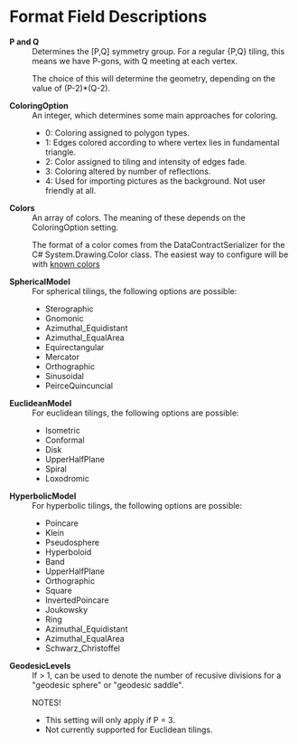# Format Field Descriptions

<dl>

<dt><b>P and Q</b></dt>
<dd>
Determines the [P,Q] symmetry group. For a regular {P,Q} tiling, this means we have P-gons, with Q meeting at each vertex.

The choice of this will determine the geometry, depending on the value of (P-2)*(Q-2).
</dd>

<dt><b>ColoringOption</b></dt>
<dd>
An integer, which determines some main approaches for coloring.<br />
<ul>
<li>0: Coloring assigned to polygon types.</li>
<li>1: Edges colored according to where vertex lies in fundamental triangle.</li>
<li>2: Color assigned to tiling and intensity of edges fade.</li>
<li>3: Coloring altered by number of reflections.</li>
<li>4: Used for importing pictures as the background. Not user friendly at all.</li>
</ul>
</dd>

<dt><b>Colors</b></dt>
<dd>
An array of colors. The meaning of these depends on the ColoringOption setting.

The format of a color comes from the DataContractSerializer for the C# System.Drawing.Color class. The easiest way to configure will be with [known colors](https://docs.microsoft.com/en-us/dotnet/api/system.drawing.knowncolor?view=net-6.0)
</dd>

<dt><b>SphericalModel</b></dt>
<dd>
For spherical tilings, the following options are possible:  
<ul>
<li>Sterographic</li>
<li>Gnomonic</li>
<li>Azimuthal_Equidistant</li>
<li>Azimuthal_EqualArea</li>
<li>Equirectangular</li>
<li>Mercator</li>
<li>Orthographic</li>
<li>Sinusoidal</li>
<li>PeirceQuincuncial</li>
</ul>

<dt><b>EuclideanModel</b></dt>
<dd>
For euclidean tilings, the following options are possible:  
<ul>
<li>Isometric</li>
<li>Conformal</li>
<li>Disk</li>
<li>UpperHalfPlane</li>
<li>Spiral</li>
<li>Loxodromic</li>
</ul>

<dt><b>HyperbolicModel</b></dt>
<dd>
For hyperbolic tilings, the following options are possible:  
<ul>
<li>Poincare</li>
<li>Klein</li>
<li>Pseudosphere</li>
<li>Hyperboloid</li>
<li>Band</li>
<li>UpperHalfPlane</li>
<li>Orthographic</li>
<li>Square</li>
<li>InvertedPoincare</li>
<li>Joukowsky</li>
<li>Ring</li>
<li>Azimuthal_Equidistant</li>
<li>Azimuthal_EqualArea</li>
<li>Schwarz_Christoffel</li>
</ul>

<dt><b>GeodesicLevels</b></dt>
<dd>
If > 1, can be used to denote the number of recusive divisions for a "geodesic sphere" or "geodesic saddle".

NOTES!
* This setting will only apply if P = 3.
* Not currently supported for Euclidean tilings.
</dd>

</dl>
